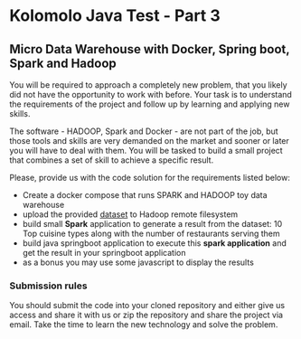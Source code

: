 # Kolomolo Java Test - Part 3

## Micro Data Warehouse with Docker, Spring boot, Spark and Hadoop

You will be required to approach a completely new problem, that you likely did not have the opportunity to work with before.
Your task is to understand the requirements of the project and follow up by learning and applying new skills.

The software - HADOOP, Spark and Docker - are not part of the job, but those tools and skills are very demanded on the market
and sooner or later you will have to deal with them. You will be tasked to build a small project that combines a set of skill
to achieve a specific result.

Please, provide us with the code solution for the requirements listed below:

- Create a docker compose that runs SPARK and HADOOP toy data warehouse
- upload the provided [dataset](https://github.com/alexkolomolo/javatest/blob/main/data/foodhub_order.csv) to Hadoop remote filesystem
- build small __Spark__ application to generate a result from the dataset: 10 Top cuisine types along with the number of restaurants serving them
- build java springboot application to execute this __spark application__ and get the result in your springboot application
- as a bonus you may use some javascript to display the results

### Submission rules

You should submit the code into your cloned repository and either give us access and share it with us or zip the repository and share
the project via email. Take the time to learn the new technology and solve the problem.
